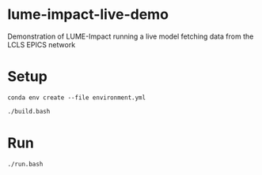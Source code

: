# lume-impact-live-demo
Demonstration of LUME-Impact running a live model fetching data from the LCLS EPICS network



# Setup

`conda env create --file environment.yml`


```bash
./build.bash
```



# Run

`./run.bash`